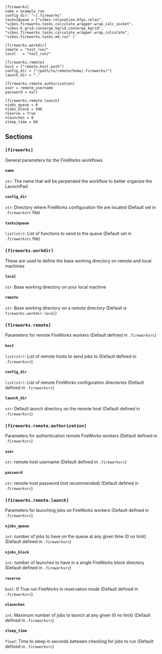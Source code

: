 ```
[fireworks]
name = example_run
config_dir: "~/.fireworks"
tasks2queue = ["vibes.relaxation.bfgs.relax", "vibes.fireworks.tasks.calculate_wrapper.wrap_calc_socket", "vibes.k_grid.converge_kgrid.converge_kgrid", "vibes.fireworks.tasks.calculate_wrapper.wrap_calculate", "vibes.fireworks.tasks.md.run" ]

[fireworks.workdir]
remote = "test_run/"
local   = "test_run/"

[fireworks.remote]
host = ["remote.host.path"]
config_dir = ["/path/to/remote/home/.fireworks/"]
launch_dir = "."

[fireworks.remote.authorization]
user = remote_username
password = null

[fireworks.remote.launch]
njobs_queue = 0
njobs_block = 500
reserve = True
nlaunches = 0
sleep_time = 60
```

## Sections

### `[fireworks]`
General parameters for the FireWorks workflows

#### `name`
`str`: The name that will be perpended the workflow to better organize the LaunchPad

#### `config_dir`
`str`: Directory where FireWorks configuration file are located (Default set in `.fireworksrc` file)

#### `tasks2queue`
`list(str)`: List of functions to send to the queue (Default set in `.fireworksrc` file)

### `[fireworks.workdir]`

These are used to define the base working directory on remote and local machines

#### `local`

`str`: Base working directory on your local machine

#### `remote`

`str`: Base working directory on a remote directory (Default is `fireworks.workdir.local`)

### `[fireworks.remote]`

Parameters for remote FireWorks workers (Default defined in `.fireworksrc`)

#### `host`

`list(str)`: List of remote hosts to send jobs to (Default defined in `.fireworksrc`)

#### `config_dir`

`list(str)`: List of remote FireWorks configuration directories (Default defined in `.fireworksrc`)

#### `launch_dir`

`str`: Default launch directory on the remote host (Default defined in `.fireworksrc`)

### `[fireworks.remote.authorization]`

Parameters for authentication remote FireWorks workers (Default defined in `.fireworksrc`)

#### `user`

`str`: remote host username (Default defined in `.fireworksrc`)

#### `password`

`str`: remote host password (not recommended) (Default defined in `.fireworksrc`)

### `[fireworks.remote.launch]`

Parameters for launching jobs on FireWorks workers (Default defined in `.fireworksrc`)

#### `njobs_queue`

`int`: number of jobs to have on the queue at any given time (0 no limit) (Default defined in `.fireworksrc`)

#### `njobs_block`

`int`: number of launches to have in a single FireWorks block directory (Default defined in `.fireworksrc`)

#### `reserve`

`bool`:  If True run FireWorks in reservation mode (Default defined in `.fireworksrc`)

#### `nlaunches`

`int`: Maximum number of jobs to launch at any given (0 no limit) (Default defined in `.fireworksrc`)

#### `sleep_time`

`float`: Time to sleep in seconds between checking for jobs to run (Default defined in `.fireworksrc`)
